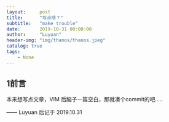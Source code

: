 ```yaml
---
layout:     post
title:      "写点啥？"
subtitle:   "make trouble"
date:       2019-10-31 00:00:00
author:     "Luyuan"
header-img: "img/thanos/thanos.jpeg"
catalog: true
tags:
    - None
---
```



## 1前言
本来想写点文章，VIM 后脑子一篇空白，那就凑个commit的吧.....


—— Luyuan 后记于 2019.10.31
